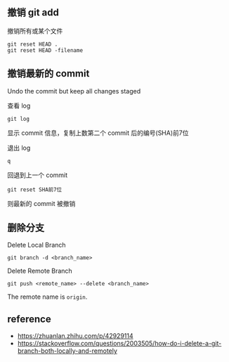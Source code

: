 ## 撤销 git add

撤销所有或某个文件

    git reset HEAD .
    git reset HEAD -filename

## 撤销最新的 commit

Undo the commit but keep all changes staged

查看 log
    
    git log
    
显示 commit 信息，复制上数第二个 commit 后的编号(SHA)前7位

退出 log

    q
    
回退到上一个 commit
    
    git reset SHA前7位
    
则最新的 commit 被撤销

## 删除分支

Delete Local Branch

    git branch -d <branch_name>

Delete Remote Branch

    git push <remote_name> --delete <branch_name>

The remote name is `origin`.

## reference

- https://zhuanlan.zhihu.com/p/42929114
- https://stackoverflow.com/questions/2003505/how-do-i-delete-a-git-branch-both-locally-and-remotely